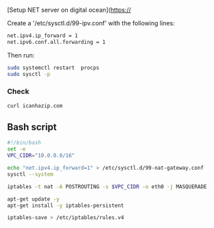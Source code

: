 [Setup NET server on digital ocean]([https://](https://docs.digitalocean.com/products/networking/vpc/how-to/configure-droplet-as-gateway/)

Create a '/etc/sysctl.d/99-ipv.conf' with the following lines:
```bash
net.ipv4.ip_forward = 1
net.ipv6.conf.all.forwarding = 1
```
Then run:
```bash
sudo systemctl restart  procps
sudo sysctl -p
```
### Check
```bash
curl icanhazip.com
```
## Bash script
```bash
#!/bin/bash
set -e
VPC_CIDR="10.0.0.0/16"

echo "net.ipv4.ip_forward=1" > /etc/sysctl.d/99-nat-gateway.conf
sysctl --system

iptables -t nat -A POSTROUTING -s $VPC_CIDR -o eth0 -j MASQUERADE

apt-get update -y
apt-get install -y iptables-persistent

iptables-save > /etc/iptables/rules.v4
```
